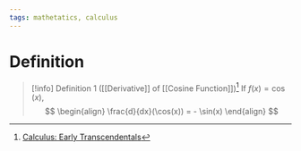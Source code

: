 ```yaml
---
tags: mathetatics, calculus
---
```


# Definition

> [!info] Definition 1 ([[Derivative]] of [[Cosine Function]])[^1]
> If $f(x) = \cos(x)$,
> $$
> \begin{align}
> \frac{d}{dx}(\cos(x)) = - \sin(x)
> \end{align}
> $$

[^1]: [Calculus: Early Transcendentals](zotero://open-pdf/library/items/EEFDQ9Y5?page=225)